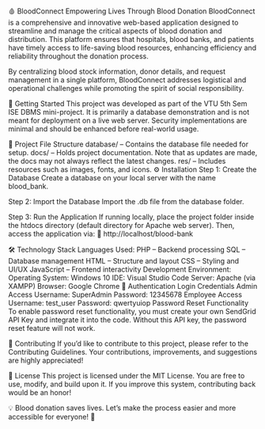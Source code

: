 🩸 BloodConnect
Empowering Lives Through Blood Donation
BloodConnect is a comprehensive and innovative web-based application designed to streamline and manage the critical aspects of blood donation and distribution. This platform ensures that hospitals, blood banks, and patients have timely access to life-saving blood resources, enhancing efficiency and reliability throughout the donation process.

By centralizing blood stock information, donor details, and request management in a single platform, BloodConnect addresses logistical and operational challenges while promoting the spirit of social responsibility.

🚀 Getting Started
This project was developed as part of the VTU 5th Sem ISE DBMS mini-project. It is primarily a database demonstration and is not meant for deployment on a live web server. Security implementations are minimal and should be enhanced before real-world usage.

📁 Project File Structure
database/ – Contains the database file needed for setup.
docs/ – Holds project documentation. Note that as updates are made, the docs may not always reflect the latest changes.
res/ – Includes resources such as images, fonts, and icons.
⚙️ Installation
Step 1: Create the Database
Create a database on your local server with the name blood_bank.

Step 2: Import the Database
Import the .db file from the database folder.

Step 3: Run the Application
If running locally, place the project folder inside the htdocs directory (default directory for Apache web server). Then, access the application via:
📌 http://localhost/blood-bank

🛠 Technology Stack
Languages Used:
PHP – Backend processing
SQL – Database management
HTML – Structure and layout
CSS – Styling and UI/UX
JavaScript – Frontend interactivity
Development Environment:
Operating System: Windows 10
IDE: Visual Studio Code
Server: Apache (via XAMPP)
Browser: Google Chrome
🔐 Authentication
Login Credentials
Admin Access
Username: SuperAdmin
Password: 12345678
Employee Access
Username: test_user
Password: qwertyuiop
Password Reset Functionality
To enable password reset functionality, you must create your own SendGrid API Key and integrate it into the code. Without this API key, the password reset feature will not work.

🤝 Contributing
If you’d like to contribute to this project, please refer to the Contributing Guidelines. Your contributions, improvements, and suggestions are highly appreciated!

📜 License
This project is licensed under the MIT License. You are free to use, modify, and build upon it. If you improve this system, contributing back would be an honor!

💡 Blood donation saves lives. Let’s make the process easier and more accessible for everyone! 💖











